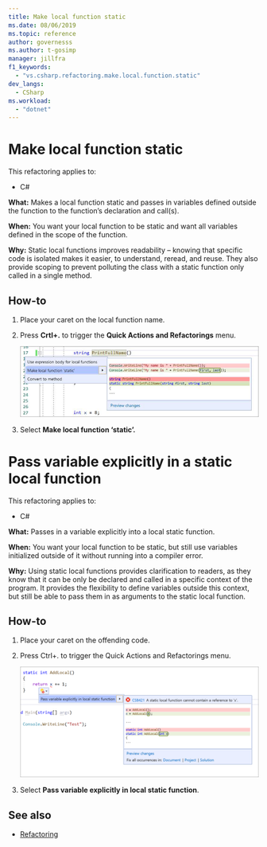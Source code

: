 ```yaml
---
title: Make local function static
ms.date: 08/06/2019
ms.topic: reference
author: governesss
ms.author: t-gosimp
manager: jillfra
f1_keywords:
  - "vs.csharp.refactoring.make.local.function.static"
dev_langs:
  - CSharp
ms.workload:
  - "dotnet"
---
```


# Make local function static

This refactoring applies to:

- C#

**What:** Makes a local function static and passes in variables defined outside the function to the function’s declaration and call(s).   

**When:** You want your local function to be static and want all variables defined in the scope of the function. 

**Why:** Static local functions improves readability – knowing that specific code is isolated makes it easier, to understand, reread, and reuse. They also provide scoping to prevent polluting the class with a static function only called in a single method.  

## How-to

1. Place your caret on the local function name. 


2. Press **Crtl+.** to trigger the **Quick Actions and Refactorings** menu. 


    ![Make local function static](media/make-local-function-static.png)

3. Select **Make local function ‘static’.** 


# Pass variable explicitly in a static local function

This refactoring applies to:

- C#

**What:** Passes in a variable explicitly into a local static function.  

**When:** You want your local function to be static, but still use variables initialized outside of it without running into a compiler error. 

**Why:** Using static local functions provides clarification to readers, as they know that it can be only be declared and called in a specific context of the program. It provides the flexibility to define variables outside this context, but still be able to pass them in as arguments to the static local function.  

## How-to

1. Place your caret on the offending code. 


2. Press Ctrl+. to trigger the Quick Actions and Refactorings menu. 

    ![Pass variable explicitly in static local function](media/pass-variable-expliciltly-in-static-local-function.PNG)

3. Select **Pass variable explicitly in local static function**. 

  



## See also

- [Refactoring](../refactoring-in-visual-studio.md)
